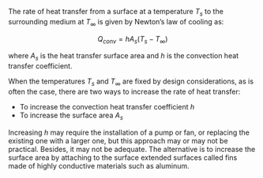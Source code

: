 The rate of heat transfer from a surface at a temperature $T_s$ to the surrounding
medium at $T_∞$ is given by Newton’s law of cooling as:

<center>

$Q_{conv} = h A_s(T_s - T_∞)$

<!-- Q<sub>conv</sub> = h _A <sub>s</sub>_ (T<sub>s</sub> - T<sub>∞</sub>) -->

</center>

where $A_s$ is the heat transfer surface area and $h$ is the convection heat transfer coefficient.

When the temperatures $T_s$ and $T_∞$ are fixed by design considerations, as is often the case, there are two ways to increase the rate of heat transfer:

- To increase the convection heat transfer coefficient $h$
- To increase the surface area $A_s$

Increasing $h$ may require the installation of a pump or fan, or
replacing the existing one with a larger one, but this approach may or may not
be practical.
Besides, it may not be adequate. The alternative is to increase the
surface area by attaching to the surface extended surfaces called fins made of
highly conductive materials such as aluminum.
